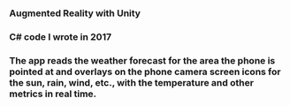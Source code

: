 ### Augmented Reality with Unity
### C# code I wrote in 2017
### The app reads the weather forecast for the area the phone is pointed at and overlays on the phone camera screen icons for the sun, rain, wind, etc., with the temperature and other metrics in real time. 
